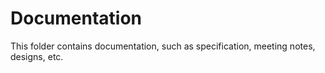# Documentation

This folder contains documentation, such as specification, meeting notes, designs, etc.
